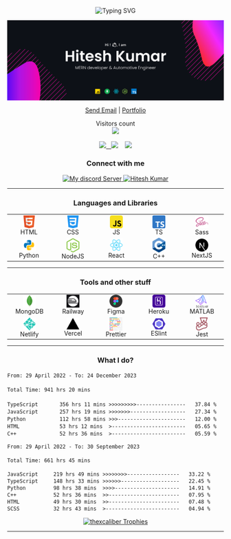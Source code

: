 <p align="center"><img src="https://readme-typing-svg.herokuapp.com?font=Calligraffitti&size=35&pause=2000&color=F73867&multiline=true&width=435&height=65&lines=Welcome+to+my+Github+Profile" alt="Typing SVG" /></p>

<p align="center"><img align="center" src="./blobs/banner.svg" alt="Hitesh" /></p>

<p align="center">
	<a href="mailto:me@hiteshk.dev" target="_blank" align="center">Send Email</a> |
	<a href="https://hiteshk.dev" target="_blank" align="center">Portfolio</a> <!-- |
	<a href="https://polywork.com/" target="_blank" align="center">Polywork</a> -->
</p>

<p align="center">
  Visitors count<br>
  <img src="https://profile-counter.glitch.me/devhiteshk/count.svg" />
</p>

<p align="center">
<a href="https://www.hackerrank.com/hitesh_k_83080" target="_blank"><img src="https://img.shields.io/badge/HackerRank-hitesh_k_83080-brightgreen?logo=HackerRank&logoColor=Green&labelColor=black"/> &nbsp </a>
<a href="https://www.codewars.com/users/devhiteshk" target="_blank"><img src="https://img.shields.io/badge/Codewars-devhiteshk-maroon?logo=codewars&logoColor=maroon&labelColor=black"></a>&nbsp &nbsp 
<a href="https://www.codechef.com/users/devhiteshk" target="_blank"><img src="https://img.shields.io/badge/CodeChef-devhiteshk-grey?logo=codechef&logoColor=black&labelColor=white"></a>
</p>

<h3 align="center">Connect with me</h3>
<p align="center">
<a href="https://discord.com/channels/969704147509194853" align="center" onclick='window.open("http://www.foracure.org.au");return false;' target="_blank">
<img src="https://img.shields.io/discord/969704147509194853?style=flat-square" alt="My discord Server" height="28px"/>
</a> <a href="https://www.linkedin.com/in/imhitesh/" align="center" onclick='window.open("http://www.foracure.org.au");return false;' target="_blank">
	<img src="https://img.shields.io/badge/linkedin-%230077B5.svg?&style=for-the-badge&logo=linkedin&logoColor=white" alt="Hitesh Kumar"
	/>
</a>
</p>
<hr />

<h3 align="center">Languages and Libraries</h3>
	<p align="center">
	<table align="center">
		<tr align="center">
			<td align="center" width="96">
				<img align="center" alt="HTML5" width="30px" src="./blobs/languages/html.svg" />
				<br />HTML
			</td>
			<td align="center" width="96">
				<img align="center" alt="CSS3" width="30px" src="./blobs/languages/css.svg" />
				<br />CSS
			</td>
			<td align="center" width="96">
				<img align="center" alt="JS" width="30px" src="./blobs/languages/javascript-rounded.svg" />
				<br />JS
			</td>
			<td align="center" width="96">
				<img align="center" alt="TS" width="30px" src="./blobs/languages/typescript.svg" />
				<br />TS
			</td>
			<td align="center" width="96">
				<img align="center" alt="Sass" width="30px" src="./blobs/libraries/sass.svg" />
				<br />Sass
			</td>
		<tr align="center">
			<td align="center" width="96">
				<img align="center" alt="Python" width="30px" src="./blobs/languages/python.svg" />
				<br />Python
			</td>
			<td align="center" width="96">
				<img align="center" alt="NodeJS" width="30px" src="./blobs/libraries/nodejs.svg" />
				<br />NodeJS
			</td>
			<!-- <td align="center" width="96">
				<img align="center" alt="NestJS" width="30px" src="./blobs/libraries/nestjs.svg" />
				<br />NestJS
			</td> -->
			<td align="center" width="96">
				<img align="center" alt="React" width="30px" src="./blobs/libraries/react.svg" />
				<br />React
			</td>
			<td align="center" width="96">
				<img align="center" alt="C++" width="30px" src="./blobs/libraries/C++.svg" />
				<br />C++
			</td>
			<td align="center" width="96">
				<img align="center" alt="NextJS" width="30px" src="./blobs/libraries/next-js.svg" />
				<br />NextJS
			</td>
		</tr>
	</table>
	</p><hr>
	<h3 align="center">Tools and other stuff</h3>
	<p align="center">
	<table align="center">
		<tr align="center">
			<td align="center" width="96">
				<img align="center" alt="mongodb" width="30px" src="./blobs/tools/mongodb.svg" />
				<br />MongoDB
			</td>
			<!-- <td align="center" width="96">
				<img align="center" alt="sequelize orm" width="30px" src="./blobs/tools/sequelize.svg" />
				<br />Sequelize
				some random comment
			</td> -->
			<td align="center" width="96">
				<img align="center" alt="auth0" width="30px" src="./blobs/tools/Railway.png" />
				<br />Railway
			</td>
			<td align="center" width="96">
				<img align="center" alt="figma" width="30px" src="./blobs/tools/figma.svg" />
				<br />Figma
			</td>
			<td align="center" width="96">
				<img align="center" alt="heroku" width="30px" src="./blobs/tools/heroku.svg" />
				<br />Heroku
			</td>
			<td align="center" width="96">
				<img align="center" alt="MATLAB" width="30px" src="./blobs/libraries/MATLAB.svg" />
				<br />MATLAB
			</td>
		</tr>
		<tr>
			<td align="center" width="96">
				<img align="center" alt="netlify" width="30px" src="./blobs/tools/netlify.svg" />
				<br />Netlify
			</td>
			<td align="center" width="96">
				<img align="center" alt="vercel" width="30px" src="./blobs/tools/vercel.svg" />
				<br />Vercel
			</td>
			<td align="center" width="96">
				<img align="center" alt="prettier" width="30px" src="./blobs/tools/prettier.svg" />
				<br />Prettier
			</td>
			<td align="center" width="96">
				<img align="center" alt="eslint" width="30px" src="./blobs/tools/eslint.svg" />
				<br />ESlint
			</td>
			<td align="center" width="96">
				<img align="center" alt="Jest" width="30px" src="./blobs/libraries/jest.svg" />
				<br />Jest
			</td>
		</tr>
	</table>
	</p>
	<hr />

<h3 align="center">What I do?</h3>

<!--START_SECTION:waka-->

```txt
From: 29 April 2022 - To: 24 December 2023

Total Time: 941 hrs 20 mins

TypeScript       356 hrs 11 mins >>>>>>>>>----------------   37.84 %
JavaScript       257 hrs 19 mins >>>>>>>------------------   27.34 %
Python           112 hrs 58 mins >>>----------------------   12.00 %
HTML             53 hrs 12 mins  >------------------------   05.65 %
C++              52 hrs 36 mins  >------------------------   05.59 %
```

<!--END_SECTION:waka-->

<!--START_SECTION:waka-simple-->

```text
From: 29 April 2022 - To: 30 September 2023

Total Time: 661 hrs 45 mins

JavaScript     219 hrs 49 mins >>>>>>>>-----------------   33.22 %
TypeScript     148 hrs 33 mins >>>>>>-------------------   22.45 %
Python         98 hrs 38 mins  >>>>---------------------   14.91 %
C++            52 hrs 36 mins  >>-----------------------   07.95 %
HTML           49 hrs 30 mins  >>-----------------------   07.48 %
SCSS           32 hrs 43 mins  >------------------------   04.94 %
```

<!--END_SECTION:waka-simple-->

<!-- <h3>
	<table align="center">
		<tr>
		<td align="center">
		 <a href="#go-nowhere">
			<img align="center" src="https://github-readme-stats-thexcaliber.vercel.app/api/wakatime?username=devhiteshk&theme=calm_cus&bg_color=0D1117&hide_border=true&v=1">
			</a>
		</td>
		<td align="center">
		 <a href="#go-nowhere">
			<img align="center" src="https://github-readme-stats-thexcaliber.vercel.app/api/top-langs/?username=devhiteshk&langs_count=10&layout=compact&theme=calm_cus&bg_color=0D1117&hide_border=true">
			</a>
		</td>
	</table> -->


<!-- Trophies -->
<p align="center">
<a href="#NoRoute"><div align="center"><img src="https://github-profile-trophy.vercel.app/?username=devhiteshk&theme=radical&no-frame=true&row=1&column=5&bg_color=0D1117" alt="thexcaliber Trophies" /></div></a></p>
<hr />

<!-- <p align="center">
<img src="https://leetcard.jacoblin.cool/dev_Dynamic?theme=nord&font=Poppins&ext=activity" title="my leetcode stats">
</p> -->
